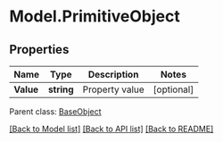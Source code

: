 # Model.PrimitiveObject
## Properties
Name | Type | Description | Notes
------------ | ------------- | ------------- | -------------
**Value** | **string** | Property value | [optional] 

 Parent class: [BaseObject](BaseObject.md)

[[Back to Model list]](README.md#documentation-for-models) [[Back to API list]](README.md#documentation-for-api-endpoints) [[Back to README]](README.md)



